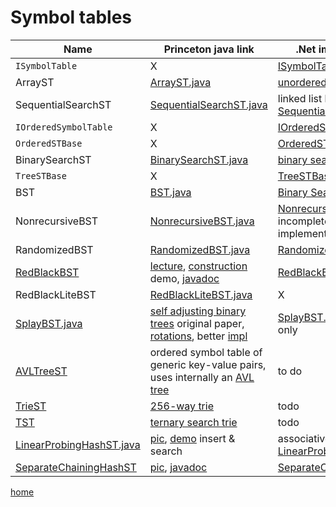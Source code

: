 # Symbol tables

Name | Princeton java link | .Net implementation
--- | --- | ---
`ISymbolTable` | X | [ISymbolTable](../src/SymbolTables/ISymbolTable.cs)
ArrayST | [ArrayST.java](http://algs4.cs.princeton.edu/31elementary/ArrayST.java.html) | [unordered array](../src/SymbolTables/ArrayST.cs)
SequentialSearchST | [SequentialSearchST.java](https://algs4.cs.princeton.edu/31elementary/SequentialSearchST.java.html) | linked list based [SequentialSearchST.cs](../src/SymbolTables/SequentialSearchST.cs)
`IOrderedSymbolTable` | X | [IOrderedSymbolTable](../src/SymbolTables/IOrderedSymbolTable.cs)
`OrderedSTBase` | X | [OrderedSTBase](../src/SymbolTables/TreeSTBase.cs)
BinarySearchST | [BinarySearchST.java](https://algs4.cs.princeton.edu/31elementary/BinarySearchST.java.html) | [binary search](../src/SymbolTables/BinarySearchST.cs)
`TreeSTBase` | X | [TreeSTBase](../src/SymbolTables/TreeSTBase.cs)
BST | [BST.java](http://algs4.cs.princeton.edu/32bst/BST.java.html )| [Binary Search Tree](../src/SymbolTables/BST.cs)
NonrecursiveBST | [NonrecursiveBST.java](http://algs4.cs.princeton.edu/32bst/NonrecursiveBST.java.html) | [NonrecursiveBST](../src/SymbolTables/NonrecursiveBST.cs) incomplete, `delete` not implemented
RandomizedBST | [RandomizedBST.java](http://algs4.cs.princeton.edu/33balanced/RandomizedBST.java.html) | [RandomizedBST](../src/SymbolTables/RandomizedBST.cs)
[RedBlackBST](http://algs4.cs.princeton.edu/33balanced/RedBlackBST.java.html) | [lecture](https://algs4.cs.princeton.edu/lectures/33BalancedSearchTrees-2x2.pdf), [construction](https://algs4.cs.princeton.edu/lectures/33DemoRedBlackBST.mov) demo, [javadoc](https://algs4.cs.princeton.edu/code/javadoc/edu/princeton/cs/algs4/RedBlackBST.html)| [RedBlackBST.cs](../src/SymbolTables/RedBlackBST.cs)
RedBlackLiteBST | [RedBlackLiteBST.java](http://algs4.cs.princeton.edu/33balanced/RedBlackBST.java.html)| X
[SplayBST.java](http://algs4.cs.princeton.edu/33balanced/SplayBST.java.html) | [self adjusting binary trees](http://www.cs.cmu.edu/%7Esleator/papers/self-adjusting.pdf) original paper, [rotations](http://yaikhom.com/2014/05/12/understanding-splay-tree-rotations.html), better [impl](http://www.link.cs.cmu.edu/link/ftp-site/splaying/SplayTree.java) | [SplayBST.cs](../src/SymbolTables/SplayBST.cs) scaffolding only 
[AVLTreeST](https://algs4.cs.princeton.edu/code/edu/princeton/cs/algs4/AVLTreeST.java.html) | ordered symbol table of generic key-value pairs, uses internally an [AVL tree](https://algs4.cs.princeton.edu/code/javadoc/edu/princeton/cs/algs4/AVLTreeST.html) | to do
[TrieST](https://algs4.cs.princeton.edu/code/edu/princeton/cs/algs4/TrieST.java.html) | [256-way trie](https://algs4.cs.princeton.edu/code/javadoc/edu/princeton/cs/algs4/TrieST.html) | todo
[TST](https://algs4.cs.princeton.edu/code/edu/princeton/cs/algs4/TST.java.html) | [ternary search trie](https://algs4.cs.princeton.edu/code/javadoc/edu/princeton/cs/algs4/TST.html) | todo
[LinearProbingHashST.java](http://algs4.cs.princeton.edu/34hash/LinearProbingHashST.java.html) | [pic](https://algs4.cs.princeton.edu/34hash/images/linear-probing.png), [demo](https://algs4.cs.princeton.edu/lectures/34DemoLinearProbingHashTable.mov) insert & search | associative array based [LinearProbingHashST.cs](../src/SymbolTables/LinearProbingHashST.cs)
[SeparateChainingHashST](https://algs4.cs.princeton.edu/34hash/SeparateChainingHashST.java.html) | [pic](https://algs4.cs.princeton.edu/34hash/images/separate-chaining.png), [javadoc](https://algs4.cs.princeton.edu/code/javadoc/edu/princeton/cs/algs4/SeparateChainingHashST.html) | [SeparateChainingHashST.cs](../src/SymbolTables/SeparateChainingHashST.cs)

[home](../README.md#pages)